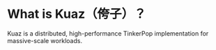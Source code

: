 # What is Kuaz（侉子）？

Kuaz is a distributed, high-performance TinkerPop implementation for massive-scale workloads.
